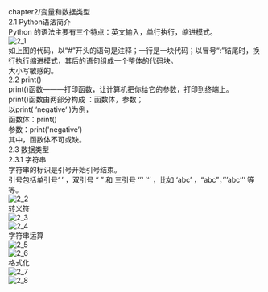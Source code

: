 chapter2/变量和数据类型  
2.1 Python语法简介  
Python 的语法主要有三个特点：英文输入，单行执行，缩进模式。  
![2_1](https://github.com/stone9693/python_basics/blob/master/source/2_1.jpg)  
如上图的代码，以“#”开头的语句是注释；一行是一块代码；以冒号“:”结尾时，换行执行缩进模式，其后的语句组成一个整体的代码块。  
大小写敏感的。  
2.2 print()  
print()函数———打印函数，让计算机把你给它的参数，打印到终端上。  
print()函数由两部分构成 ：函数体，参数；  
以print( ‘negative‘ )为例，  
函数体：print()  
参数：print('negative’)  
其中，函数体不可或缺。  
2.3 数据类型  
2.3.1 字符串  
字符串的标识是引号开始引号结束。  
引号包括单引号‘ ’ ，双引号 “ ” 和 三引号 ‘’‘ ’‘’ ，比如 ‘abc’ ，“abc”，’’’abc’’’ 等等。  
![2_2](https://github.com/stone9693/python_basics/blob/master/source/2_2.jpg)  
转义符  
![2_3](https://github.com/stone9693/python_basics/blob/master/source/2_3.jpg)  
![2_4](https://github.com/stone9693/python_basics/blob/master/source/2_4.jpg)  
字符串运算  
![2_5](https://github.com/stone9693/python_basics/blob/master/source/2_5.jpg)  
![2_6](https://github.com/stone9693/python_basics/blob/master/source/2_6.jpg)  
格式化  
![2_7](https://github.com/stone9693/python_basics/blob/master/source/2_7.jpg)  
![2_8](https://github.com/stone9693/python_basics/blob/master/source/2_8.jpg)  
